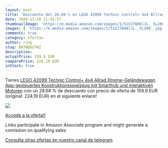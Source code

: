 ```yaml
---
layout: post
title: 'Descuento del 28.68 % en LEGO 42099 Technic Control+ 4x4 Allrad X'
date: 2020-11-28 11:42:57
thumbnailImage: 'https://m.media-amazon.com/images/I/51UJ7QH6lJL._SL200_.jpg'
images: [ 'https://m.media-amazon.com/images/I/51UJ7QH6lJL._SL200_.jpg' ]
comments: true
category: ofertas
author: ring
slug: B07ND6CFHZ
description:
actualPrice: 159.9 EUR
comparePrice: 224.19 EUR
inStock: true
---
```


Tienes [LEGO 42099 Technic Control+ 4x4 Allrad Xtreme-Geländewagen  App-gesteuertes Konstruktionsspielzeug mit Smarthub und interaktiven Motoren](https://www.amazon.de/dp/B07ND6CFHZ/?tag=redken02-21) con un 28.68 % de descuento con precio de oferta de 159.9 EUR (original: 224.19 EUR) en el siguiente enlace!

[![](https://m.media-amazon.com/images/I/51UJ7QH6lJL._SL200_.jpg)](https://www.amazon.de/dp/B07ND6CFHZ/?tag=redken02-21)

[Accede a la oferta!!](https://www.amazon.de/dp/B07ND6CFHZ/?tag=redken02-21)

Links participate in Amazon Associate program and might generate a comission on qualifying sales

[Consulta otras ofertas en nuestro canal de telegram](https://t.me/s/ofertas25)
